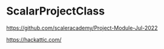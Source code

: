 # ScalarProjectClass

https://github.com/scaleracademy/Project-Module-Jul-2022

https://hackattic.com/
